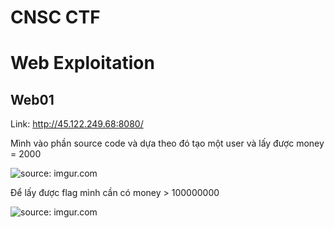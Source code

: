 # CNSC CTF

# Web Exploitation 

  ## Web01
   Link: http://45.122.249.68:8080/
   
   Mình vào phần source code và dựa theo đó tạo một user và lấy được money = 2000
   
   <img src="https://imgur.com/idgQiXI.png" title="source: imgur.com" />
   
   Để lấy được flag mình cần có money > 100000000
   
   <img src="https://imgur.com/zoV2y6B.png" title="source: imgur.com" />
   
   